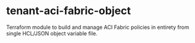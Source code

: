 # tenant-aci-fabric-object
Terraform module to build and manage ACI Fabric policies in entirety from single HCL/JSON object variable file.
